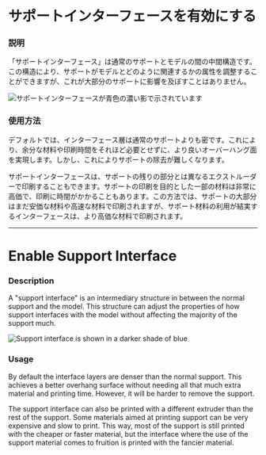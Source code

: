 サポートインターフェースを有効にする
====
### **説明**
「サポートインターフェース」は通常のサポートとモデルの間の中間構造です。この構造により、サポートがモデルとどのように関連するかの属性を調整することができますが、これが大部分のサポートに影響を及ぼすことはありません。

![サポートインターフェースが青色の濃い影で示されています](../images/support_interface_enable.png)

### **使用方法**
デフォルトでは、インターフェース層は通常のサポートよりも密です。これにより、余分な材料や印刷時間をそれほど必要とせずに、より良いオーバーハング面を実現します。しかし、これによりサポートの除去が難しくなります。

サポートインターフェースは、サポートの残りの部分とは異なるエクストルーダーで印刷することもできます。サポートの印刷を目的とした一部の材料は非常に高価で、印刷に時間がかかることもあります。この方法では、サポートの大部分はまだ安価な材料や高速な材料で印刷されますが、サポート材料の利用が結実するインターフェースは、より高価な材料で印刷されます。

---

Enable Support Interface
====
### **Description**
A "support interface" is an intermediary structure in between the normal support and the model. This structure can adjust the properties of how support interfaces with the model without affecting the majority of the support much.

![Support interface is shown in a darker shade of blue](../images/support_interface_enable.png)

### **Usage**
By default the interface layers are denser than the normal support. This achieves a better overhang surface without needing all that much extra material and printing time. However, it will be harder to remove the support.

The support interface can also be printed with a different extruder than the rest of the support. Some materials aimed at printing support can be very expensive and slow to print. This way, most of the support is still printed with the cheaper or faster material, but the interface where the use of the support material comes to fruition is printed with the fancier material.